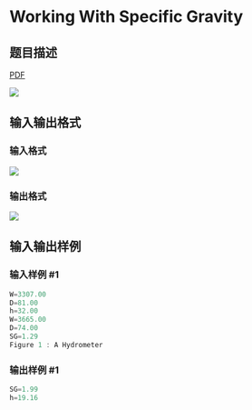 # Working With Specific Gravity

## 题目描述

[problemUrl]: https://uva.onlinejudge.org/index.php?option=com_onlinejudge&Itemid=8&category=16&page=show_problem&problem=1375

[PDF](https://uva.onlinejudge.org/external/104/p10434.pdf)

![](https://cdn.luogu.com.cn/upload/vjudge_pic/UVA10434/9c1400a8526dcc09ddc5ca8baa10fab5b3d87da0.png)

## 输入输出格式

### 输入格式

![](https://cdn.luogu.com.cn/upload/vjudge_pic/UVA10434/a34aaf25ac3090f679f2aa138b63444a1ef75b64.png)

### 输出格式

![](https://cdn.luogu.com.cn/upload/vjudge_pic/UVA10434/5b79321204c3c4c058206c54e5b9190761f24d67.png)

## 输入输出样例

### 输入样例 #1

```cpp
W=3307.00
D=81.00
h=32.00
W=3665.00
D=74.00
SG=1.29
Figure 1 : A Hydrometer
```


### 输出样例 #1

```cpp
SG=1.99
h=19.16
```


